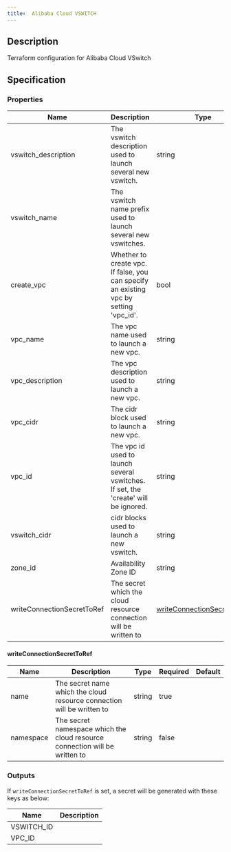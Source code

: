 ```yaml
---
title:  Alibaba Cloud VSWITCH
---
```


## Description

Terraform configuration for Alibaba Cloud VSwitch

## Specification


### Properties

 Name | Description | Type | Required | Default 
 ------------ | ------------- | ------------- | ------------- | ------------- 
 vswitch_description | The vswitch description used to launch several new vswitch. | string | true |  
 vswitch_name | The vswitch name prefix used to launch several new vswitches. |  | true |  
 create_vpc | Whether to create vpc. If false, you can specify an existing vpc by setting 'vpc_id'. | bool | true |  
 vpc_name | The vpc name used to launch a new vpc. | string | true |  
 vpc_description | The vpc description used to launch a new vpc. | string | true |  
 vpc_cidr | The cidr block used to launch a new vpc. | string | true |  
 vpc_id | The vpc id used to launch several vswitches. If set, the 'create' will be ignored. | string | true |  
 vswitch_cidr | cidr blocks used to launch a new vswitch. | string | true |  
 zone_id | Availability Zone ID | string | true |  
 writeConnectionSecretToRef | The secret which the cloud resource connection will be written to | [writeConnectionSecretToRef](#writeConnectionSecretToRef) | false |  


#### writeConnectionSecretToRef

 Name | Description | Type | Required | Default 
 ------------ | ------------- | ------------- | ------------- | ------------- 
 name | The secret name which the cloud resource connection will be written to | string | true |  
 namespace | The secret namespace which the cloud resource connection will be written to | string | false |  


### Outputs

If `writeConnectionSecretToRef` is set, a secret will be generated with these keys as below:

 Name | Description 
 ------------ | ------------- 
 VSWITCH_ID | 
 VPC_ID | 
